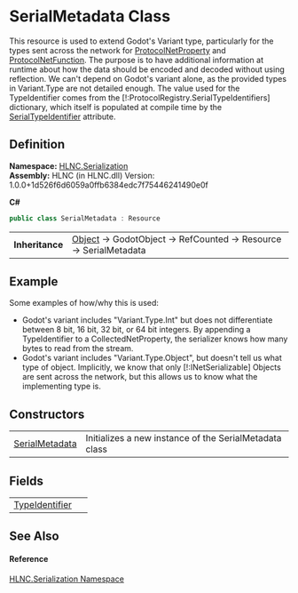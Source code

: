 # SerialMetadata Class


This resource is used to extend Godot's Variant type, particularly for the types sent across the network for <a href="T_HLNC_Serialization_ProtocolNetProperty">ProtocolNetProperty</a> and <a href="T_HLNC_Serialization_ProtocolNetFunction">ProtocolNetFunction</a>. The purpose is to have additional information at runtime about how the data should be encoded and decoded without using reflection. We can't depend on Godot's variant alone, as the provided types in Variant.Type are not detailed enough. The value used for the TypeIdentifier comes from the [!:ProtocolRegistry.SerialTypeIdentifiers] dictionary, which itself is populated at compile time by the <a href="T_HLNC_Serialization_SerialTypeIdentifier">SerialTypeIdentifier</a> attribute.



## Definition
**Namespace:** <a href="N_HLNC_Serialization">HLNC.Serialization</a>  
**Assembly:** HLNC (in HLNC.dll) Version: 1.0.0+1d526f6d6059a0ffb6384edc7f75446241490e0f

**C#**
``` C#
public class SerialMetadata : Resource
```

<table><tr><td><strong>Inheritance</strong></td><td><a href="https://learn.microsoft.com/dotnet/api/system.object" target="_blank" rel="noopener noreferrer">Object</a>  →  GodotObject  →  RefCounted  →  Resource  →  SerialMetadata</td></tr>
</table>



## Example
Some examples of how/why this is used: <ul><li>Godot's variant includes "Variant.Type.Int" but does not differentiate between 8 bit, 16 bit, 32 bit, or 64 bit integers. By appending a TypeIdentifier to a CollectedNetProperty, the serializer knows how many bytes to read from the stream.</li><li>Godot's variant includes "Variant.Type.Object", but doesn't tell us what type of object. Implicitly, we know that only [!:INetSerializable] Objects are sent across the network, but this allows us to know what the implementing type is.</li></ul>



## Constructors
<table>
<tr>
<td><a href="M_HLNC_Serialization_SerialMetadata__ctor">SerialMetadata</a></td>
<td>Initializes a new instance of the SerialMetadata class</td></tr>
</table>

## Fields
<table>
<tr>
<td><a href="F_HLNC_Serialization_SerialMetadata_TypeIdentifier">TypeIdentifier</a></td>
<td> </td></tr>
</table>

## See Also


#### Reference
<a href="N_HLNC_Serialization">HLNC.Serialization Namespace</a>  
